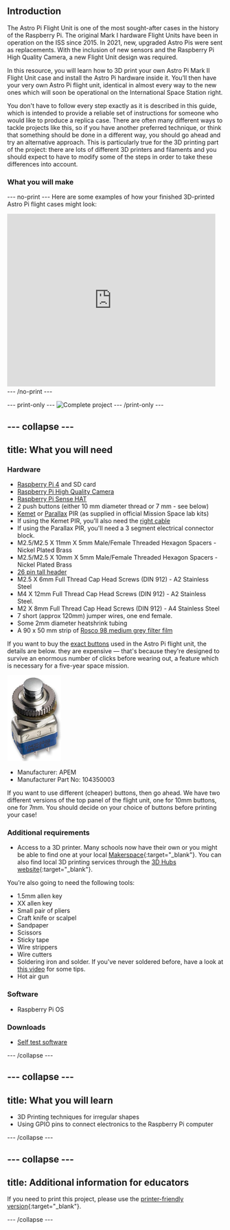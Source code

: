 ## Introduction

The Astro Pi Flight Unit is one of the most sought-after cases in the history of the Raspberry Pi. The original Mark I hardware Flight Units have been in operation on the ISS since 2015. In 2021, new, upgraded Astro Pis were sent as replacements. With the inclusion of new sensors and the Raspberry Pi High Quality Camera, a new Flight Unit design was required. 

In this resource, you will learn how to 3D print your own Astro Pi Mark II Flight Unit case and install the Astro Pi hardware inside it. You’ll then have your very own Astro Pi flight unit, identical in almost every way to the new ones which will soon be operational on the International Space Station right.

You don't have to follow every step exactly as it is described in this guide, which is intended to provide a reliable set of instructions for someone who would like to produce a replica case.  There are often many different ways to tackle projects like this, so if you have another preferred technique,  or think that something should be done in a different way, you should go ahead and try an alternative approach. This is particularly true for the 3D printing part of the project: there are lots of different 3D printers and filaments and you should expect to have to modify some of the steps in order to take these differences into account. 

### What you will make

--- no-print ---
Here are some examples of how your finished 3D-printed Astro Pi flight cases might look:

<div class="scratch-preview">
  <iframe allowtransparency="true" width="485" height="402" src="https://scratch.mit.edu/projects/embed/160619869/?autostart=false" frameborder="0"></iframe>
</div>
--- /no-print ---

--- print-only ---
![Complete project](images/showcase_static.png)
--- /print-only ---

--- collapse ---
---
title: What you will need
---
### Hardware

+ [Raspberry Pi 4](https://www.raspberrypi.com/products/raspberry-pi-4-model-b/) and SD card
+ [Raspberry Pi High Quality Camera](https://www.raspberrypi.com/products/raspberry-pi-high-quality-camera/) 
+ [Raspberry Pi Sense HAT](https://www.raspberrypi.com/products/sense-hat/)
+ 2 push buttons (either 10 mm diameter thread or 7 mm - see below)
+ [Kemet](https://uk.farnell.com/kemet/ss-430l-w/pir-sensor-5m-37deg-28deg-5-5vdc/dp/3027688) or [Parallax](https://www.parallax.com/product/pir-sensor-with-led-signal/) PIR (as supplied in official Mission Space lab kits)
+ If using the Kemet PIR, you'll also need the [right cable](https://www.digikey.co.uk/en/products/detail/jst-sales-america-inc/A05SR05SR30K152B/6708507)
+ If using the Parallax PIR, you'll need a 3 segment electrical connector block.
+ M2.5/M2.5 X 11mm X 5mm Male/Female Threaded Hexagon Spacers - Nickel Plated Brass
+ M2.5/M2.5 X 10mm X 5mm Male/Female Threaded Hexagon Spacers - Nickel Plated Brass
+ [26 pin tall header](https://thepihut.com/products/stacking-header-for-raspberry-pi-2x13-extra-tall)
+ M2.5 X 6mm Full Thread Cap Head Screws (DIN 912) - A2 Stainless Steel
+ M4 X 12mm Full Thread Cap Head Screws (DIN 912) - A2 Stainless Steel.
+ M2 X 8mm Full Thread Cap Head Screws (DIN 912) - A4 Stainless Steel
+ 7 short (approx 120mm) jumper wires, one end female.
+ Some 2mm diameter heatshrink tubing
+ A 90 x 50 mm strip of [Rosco 98 medium grey filter film](https://us.rosco.com/en/products/filters/r98-medium-grey) 

If you want to buy the [exact buttons](https://www.mouser.co.uk/datasheet/2/26/pusbutton-switches-serie-10400-1519227.pdf) used in the Astro Pi flight unit, the details are below. they are expensive — that's because they're designed to survive an enormous number of clicks before wearing out, a feature which is necessary for a five-year space mission.

![Astro Pi actual button](images/apem.jpg)

- Manufacturer: APEM
- Manufacturer Part No: 104350003

If you want to use different (cheaper) buttons, then go ahead. We have two different versions of the top panel of the flight unit, one for 10mm buttons, one for 7mm. You should decide on your choice of buttons before printing your case!

### Additional requirements

+ Access to a 3D printer. Many schools now have their own or you might be able to find one at your local [Makerspace](http://www.hackspace.org.uk/){:target="_blank"}. You can also find local 3D printing services through the [3D Hubs website](https://www.3dhubs.com/){:target="_blank"}.

You’re also going to need the following tools:

+ 1.5mm allen key
+ XX allen key
+ Small pair of pliers
+ Craft knife or scalpel
+ Sandpaper
+ Scissors
+ Sticky tape
+ Wire strippers
+ Wire cutters
+ Soldering iron and solder. If you've never soldered before, have a look at [this video](https://www.raspberrypi.com/news/getting-started-soldering/) for some tips. 
+ Hot air gun

### Software

+ Raspberry Pi OS

### Downloads

+ [Self test software](resources/selftest.zip)

--- /collapse ---

--- collapse ---
---
title: What you will learn
---

+ 3D Printing techniques for irregular shapes
+ Using GPIO pins to connect electronics to the Raspberry Pi computer

--- /collapse ---

--- collapse ---
---
title: Additional information for educators
---


If you need to print this project, please use the [printer-friendly version](https://projects.raspberrypi.org/en/projects/projectName/print){:target="_blank"}.

--- /collapse ---
